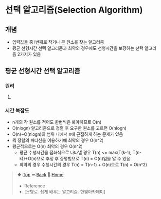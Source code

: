 # 선택 알고리즘(Selection Algorithm)
## 개념
- 입력값들 중 i번째로 작거나 큰 원소를 찾는 알고리즘
- 평균 선형시간 선택 알고리즘과 최악의 경우에도 선형시간을 보장하는 선택 알고리즘 2가지가 있음

## 평균 선형시간 선택 알고리즘

### 원리
1. 

### 시간 복잡도
- n개의 각 원소를 적어도 한번씩은 봐야하므로 O(n)
- O(nlogn) 알고리즘으로 정렬 후 요구한 원소를 고르면 O(nlogn)
- O(n)~O(nlogn)의 범위 내에서 n에 근접하게 하는 문제가 있음
- 퀵 정렬의 파티션을 이용하기에 최악의 경우 O(n^2)
- 평균적으로는 O(n) 최악의 경우 O(n^2)
  - 평균 수행시간을 점화식으로 나타낼 경우 T(n) <= max(T(k-1), T(n-k))+O(n)으로 추정 후 증명법으로 T(n) = O(n)임을 알 수 있음
  - 최악의 경우 수행시간의 경우 T(n) = T(n-1) + O(n)으로 T(n) = O(n^2)

> ⬆️:[Top](#선택-알고리즘Selection-Algorithm)
> ⬅️:[Back](https://github.com/Minho979/CS_Study/blob/main/README.md#%EF%B8%8F-Algorithm)
> 💁:[Home](https://github.com/Minho979/CS_Study/blob/main/README.md)
> - Reference
> - [문병로. 쉽게 배우는 알고리즘. 한빛아카데미]
